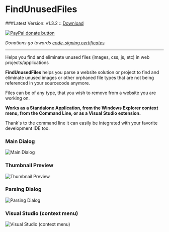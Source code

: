 # FindUnusedFiles

###Latest Version: v1.3.2 :: [Download](https://github.com/itechnology/FindUnusedFiles/tree/master/dist)

<a href="https://www.paypal.com/cgi-bin/webscr?cmd=_s-xclick&hosted_button_id=EXD977CVYHW76" title="Donate to this project using Paypal" target="_blank"><img src="https://itechnology.github.io/FindUnusedFiles/media/paypal-donate-yellow.svg" alt="PayPal donate button" /></a>

*Donations go towards [code-signing certificates](https://www.instantssl.com/code-signing-certificate.html)*

---

Helps you find and eliminate unused files (images, css, js, etc) in web projects/applications

__FindUnusedFiles__ helps you parse a website solution or project to find and eliminate unused images or other orphaned file types that are not being referenced in your sourcecode anymore.

Files can be of any type, that you wish to remove from a website you are working on.

__Works as a Standalone Application, from the Windows Explorer context menu, from the Command Line, or as a Visual Studio extension.__


Thank's to the command line it can easily be integrated with your favorite development IDE too.

### Main Dialog
![Main Dialog](http://itechnology.github.io/FindUnusedFiles/media/findunusedfiles.png)


### Thumbnail Preview
![Thumbnail Preview](http://itechnology.github.io/FindUnusedFiles/media/findunusedfiles-thumb.png)

### Parsing Dialog

![Parsing Dialog](http://itechnology.github.io/FindUnusedFiles/media/findunusedfiles-parse.png)

### Visual Studio (context menu)

![Visual Studio (context menu)](http://itechnology.github.io/FindUnusedFiles/media/findunusedfiles-vs.png)